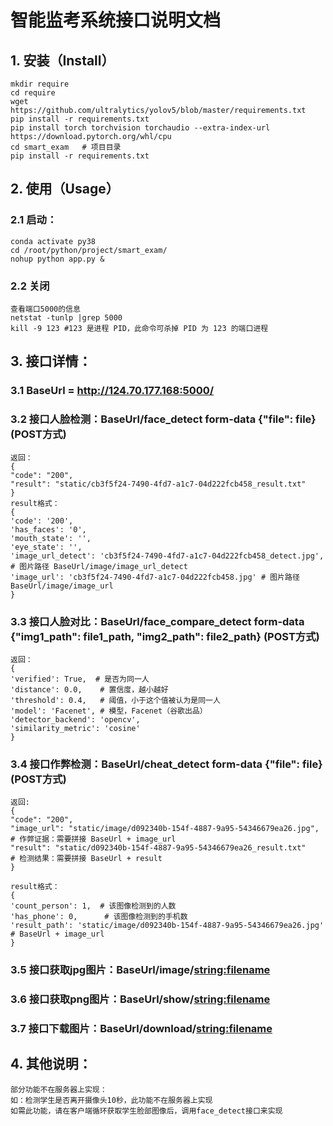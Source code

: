 # 智能监考系统接口说明文档

## 1. 安装（Install）
    
    mkdir require
    cd require
    wget https://github.com/ultralytics/yolov5/blob/master/requirements.txt
    pip install -r requirements.txt
    pip install torch torchvision torchaudio --extra-index-url https://download.pytorch.org/whl/cpu
    cd smart_exam   # 项目目录
    pip install -r requirements.txt

## 2. 使用（Usage）

### 2.1 启动：
    conda activate py38
    cd /root/python/project/smart_exam/
    nohup python app.py &
### 2.2 关闭 
    查看端口5000的信息
    netstat -tunlp |grep 5000
    kill -9 123 #123 是进程 PID，此命令可杀掉 PID 为 123 的端口进程

## 3. 接口详情：
### 3.1 BaseUrl = http://124.70.177.168:5000/            
### 3.2 接口人脸检测：BaseUrl/face_detect  form-data {"file": file}  (POST方式)
    返回： 
    {
    "code": "200",
    "result": "static/cb3f5f24-7490-4fd7-a1c7-04d222fcb458_result.txt"
    }
    result格式：
    {
    'code': '200', 
    'has_faces': '0', 
    'mouth_state': '', 
    'eye_state': '', 
    'image_url_detect': 'cb3f5f24-7490-4fd7-a1c7-04d222fcb458_detect.jpg',    # 图片路径 BaseUrl/image/image_url_detect
    'image_url': 'cb3f5f24-7490-4fd7-a1c7-04d222fcb458.jpg' # 图片路径 BaseUrl/image/image_url
    }

### 3.3 接口人脸对比：BaseUrl/face_compare_detect  form-data {"img1_path": file1_path, "img2_path": file2_path}  (POST方式)
    返回：
    {
    'verified': True,  # 是否为同一人
    'distance': 0.0,    # 置信度，越小越好
    'threshold': 0.4,   # 阈值，小于这个值被认为是同一人
    'model': 'Facenet', # 模型，Facenet（谷歌出品）
    'detector_backend': 'opencv', 
    'similarity_metric': 'cosine'
    }
### 3.4 接口作弊检测：BaseUrl/cheat_detect  form-data {"file": file}  (POST方式)
    返回:
    {
    "code": "200",
    "image_url": "static/image/d092340b-154f-4887-9a95-54346679ea26.jpg",  # 作弊证据：需要拼接 BaseUrl + image_url
    "result": "static/d092340b-154f-4887-9a95-54346679ea26_result.txt"     # 检测结果：需要拼接 BaseUrl + result 
    }
    
    result格式：
    {
    'count_person': 1,  # 该图像检测到的人数
    'has_phone': 0,      # 该图像检测到的手机数
    'result_path': 'static/image/d092340b-154f-4887-9a95-54346679ea26.jpg' # BaseUrl + image_url
    }
### 3.5 接口获取jpg图片：BaseUrl/image/<string:filename>
### 3.6 接口获取png图片：BaseUrl/show/<string:filename>
### 3.7 接口下载图片：BaseUrl/download/<string:filename>  

## 4. 其他说明： 
    部分功能不在服务器上实现： 
    如：检测学生是否离开摄像头10秒，此功能不在服务器上实现
    如需此功能，请在客户端循环获取学生脸部图像后，调用face_detect接口来实现

